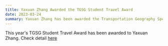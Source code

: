 ```yaml
---
title: Yaxuan Zhang Awarded the TGSG Student Travel Award
date: 2023-03-24
summary: Yaxuan Zhang has been awarded the Transportation Geography Specialty Group Student Travel Award.
---
```


This year's TGSG Student Travel Award has been awarded to Yaxuan Zhang. Check detail [here](http://aag-tgsg.org/past.html)
